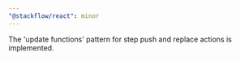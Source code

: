 ```yaml
---
"@stackflow/react": minor
---
```


The 'update functions' pattern for step push and replace actions is implemented.
